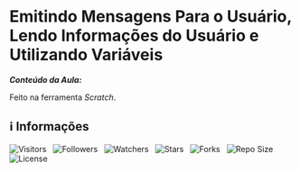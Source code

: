 <!-- Título -->
# Emitindo Mensagens Para o Usuário, Lendo Informações do Usuário e Utilizando Variáveis

***Conteúdo da Aula:***

Feito na ferramenta *Scratch*.

<!-- Informações -->
## &#8505; Informações

![Visitors](https://api.visitorbadge.io/api/visitors?path=Devsgeeknerd%2Fcla-emi-men-par-usu-len-inf-usu-uti-var-var-con-tip-dad-log-par-pro-com-bas&label=Visitantes&labelColor=%23700070&labelStyle=none&countColor=%23000fff&style=plastic&color=%23ffffff "Total de Visitantes")
&nbsp;
![Followers](https://img.shields.io/github/followers/Devsgeeknerd?style=p&label=Seguidores&labelColor=800080&color=000fff "Total de Seguidores")
&nbsp;
![Watchers](https://img.shields.io/github/watchers/Devsgeeknerd/cla-emi-men-par-usu-len-inf-usu-uti-var-var-con-tip-dad-log-par-pro-com-bas?style=p&label=Observadores&labelColor=800080&color=000fff "Total de Observadores")
&nbsp;
![Stars](https://img.shields.io/github/stars/Devsgeeknerd/cla-emi-men-par-usu-len-inf-usu-uti-var-var-con-tip-dad-log-par-pro-com-bas?style=p&label=Estrelas&labelColor=800080&color=000fff "Total de Estrelas")
&nbsp;
![Forks](https://img.shields.io/github/forks/Devsgeeknerd/cla-emi-men-par-usu-len-inf-usu-uti-var-var-con-tip-dad-log-par-pro-com-bas?style=p&label=Bifurcações&labelColor=800080&color=000fff "Total de Bifurcações")
&nbsp;
![Repo Size](https://img.shields.io/github/repo-size/Devsgeeknerd/cla-emi-men-par-usu-len-inf-usu-uti-var-var-con-tip-dad-log-par-pro-com-bas?style=p&label=Tamanho&labelColor=800080&color=000fff "Tamanho do Repositório")
&nbsp;
![License](https://img.shields.io/github/license/Devsgeeknerd/cla-emi-men-par-usu-len-inf-usu-uti-var-var-con-tip-dad-log-par-pro-com-bas?style=p&label=Licença&labelColor=800080&color=000fff "Licença do Repositório")
